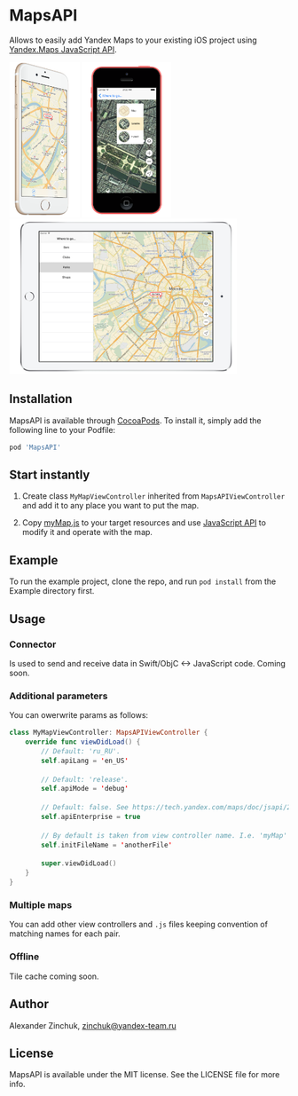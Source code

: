 # MapsAPI

Allows to easily add Yandex Maps to your existing iOS project using [Yandex.Maps JavaScript API](https://tech.yandex.com/maps/jsapi/).

<img src="./docs/iphone5s.png" height="280" /> 
<img src="./docs/iphone5c.png" height="280" /> 
<img src="./docs/ipad.png" height="280" />

## Installation

MapsAPI is available through [CocoaPods](http://cocoapods.org). To install
it, simply add the following line to your Podfile:

```ruby
pod 'MapsAPI'
```

## Start instantly

1. Create class `MyMapViewController` inherited from `MapsAPIViewController` and add it to any place you want to put the map.

2. Copy [myMap.js](defaults/myMap.js) to your target resources and use [JavaScript API](https://tech.yandex.com/maps/jsapi/) to modify it and operate with the map.

## Example

To run the example project, clone the repo, and run `pod install` from the Example directory first.

## Usage

### Connector
Is used to send and receive data in Swift/ObjC <-> JavaScript code. Coming soon.

### Additional parameters
You can owerwrite params as follows:
```swift
class MyMapViewController: MapsAPIViewController {
    override func viewDidLoad() {
        // Default: 'ru_RU'.
        self.apiLang = 'en_US'
        
        // Default: 'release'.
        self.apiMode = 'debug'
        
        // Default: false. See https://tech.yandex.com/maps/doc/jsapi/2.1/commercial/index-docpage/
        self.apiEnterprise = true
        
        // By default is taken from view controller name. I.e. 'myMap' for MyMapViewController.
        self.initFileName = 'anotherFile'
    
        super.viewDidLoad()
    }
}
```

### Multiple maps
You can add other view controllers and `.js` files keeping convention of matching names for each pair.

### Offline
Tile cache coming soon.

## Author

Alexander Zinchuk, zinchuk@yandex-team.ru

## License

MapsAPI is available under the MIT license. See the LICENSE file for more info.
